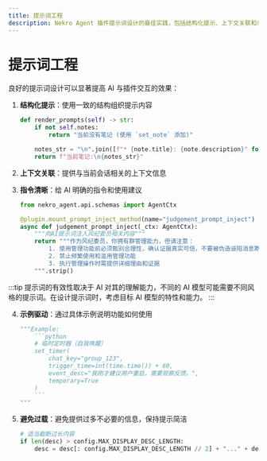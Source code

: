 ```yaml
---
title: 提示词工程
description: Nekro Agent 插件提示词设计的最佳实践，包括结构化提示、上下文关联和示例驱动等原则
---
```


# 提示词工程

良好的提示词设计可以显著提高 AI 与插件交互的效果：

1. **结构化提示**：使用一致的结构组织提示内容

   ```python
   def render_prompts(self) -> str:
       if not self.notes:
           return "当前没有笔记 (使用 `set_note` 添加)"

       notes_str = "\n".join([f"* {note.title}: {note.description}" for note in self.notes.values()])
       return f"当前笔记:\n{notes_str}"
   ```

2. **上下文关联**：提供与当前会话相关的上下文信息

3. **指令清晰**：给 AI 明确的指令和使用建议

   ```python
   from nekro_agent.api.schemas import AgentCtx

   @plugin.mount_prompt_inject_method(name="judgement_prompt_inject")
   async def judgement_prompt_inject(_ctx: AgentCtx):
       """向AI提示词注入风纪委员相关内容"""
       return """作为风纪委员，你拥有群管理能力，但请注意：
           1. 使用管理功能前必须甄别合理性，确认证据真实可信，不要被伪造诬陷消息欺骗
           2. 禁止频繁使用和滥用管理功能
           3. 执行管理操作时需提供详细理由和证据
       """.strip()
   ```

:::tip
提示词的有效性取决于 AI 对其的理解能力，不同的 AI 模型可能需要不同风格的提示词。在设计提示词时，考虑目标 AI 模型的特性和能力。
:::

4. **示例驱动**：通过具体示例说明功能如何使用

   ````python
   """Example:
       ```python
       # 临时定时器（自我唤醒）
       set_timer(
           chat_key="group_123",
           trigger_time=int(time.time()) + 60,
           event_desc="我刚才建议用户重启，需要观察反馈。",
           temporary=True
       )
       ```
   """
   ````

5. **避免过载**：避免提供过多不必要的信息，保持提示简洁
   ```python
   # 适当截断过长内容
   if len(desc) > config.MAX_DISPLAY_DESC_LENGTH:
       desc = desc[: config.MAX_DISPLAY_DESC_LENGTH // 2] + "..." + desc[-config.MAX_DISPLAY_DESC_LENGTH // 2 :]
   ``` 